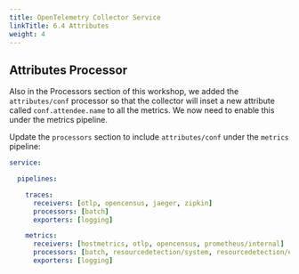 ```yaml
---
title: OpenTelemetry Collector Service
linkTitle: 6.4 Attributes
weight: 4
---
```


## Attributes Processor

Also in the Processors section of this workshop, we added the `attributes/conf` processor so that the collector will inset a new attribute called `conf.attendee.name` to all the metrics. We now need to enable this under the metrics pipeline.

Update the `processors` section to include `attributes/conf` under the `metrics` pipeline:

```yaml {hl_lines="12"}
service:

  pipelines:

    traces:
      receivers: [otlp, opencensus, jaeger, zipkin]
      processors: [batch]
      exporters: [logging]

    metrics:
      receivers: [hostmetrics, otlp, opencensus, prometheus/internal]
      processors: [batch, resourcedetection/system, resourcedetection/ec2, attributes/conf]
      exporters: [logging]
```
